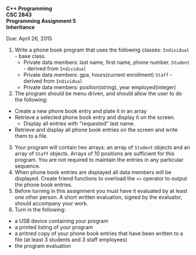 **C++ Programming**  
**CSC 2843**  
**Programming Assignment 5**  
**Inheritance**  

Due: April 26, 2015

1. Write a phone book program that uses the following classes:
  `Individual` - base class.
    - Private data members: last name, first name, phone number.
  `Student` - derived from `Individual`
    - Private data members: gpa, hours(current enrollment)
  `Staff` - derived from `Individual`
    - Private data members: position(string), year employed(integer)
2. The program should be menu driven, and should allow the user to do the following:
  - Create a new phone book entry and plate it in an array
  - Retrieve a selected phone book entry and display it on the screen.
    - Display all entries with "requested" last name.
  - Retrieve and display all phone book entries on the screen and write them to a file.
3. Your program will contain two arrays: an array of `Student` objects and an array of `Staff` objects. Arrays of 10 positions are sufficient for this program. You are not required to maintain the entries in any particular sequence.
4. When phone book entries are displayed all data members will be displayed. Create friend functions to overload the `<<` operator to output the phone book entries.
5. Before turning in this assignment you must have it evaluated by at least one other person. A short written evaluation, signed by the evaluator, should accompany your work.
6. Turn in the following:
  - a USB device containing your program
  - a printed listing of your program
  - a pritned copy of your phone book entries that have been written to a file (at least 3 students and 3 staff employees)
  - the program evaluation
  

